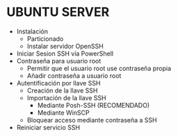 # UBUNTU SERVER
- Instalación
  - Particionado
  - Instalar servidor OpenSSH
- Iniciar Sesion SSH vía PowerShell
- Contraseña para usuario root
  - Permitir que el usuario root use contraseña propia
  - Añadir contraseña a usuario root
- Autentificación por llave SSH
  - Creación de la llave SSH
  - Importación de la llave SSH
    - Mediante Posh-SSH (RECOMENDADO)
    - Mediante WinSCP
  - Bloquear acceso mediante contraseña a SSH
- Reiniciar servicio SSH
